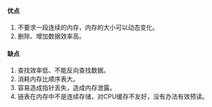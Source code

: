 #### 优点

1. 不要求一段连续的内存，内存的大小可以动态变化。
2. 删除、增加数据效率高。

#### 缺点

1. 查找效率低、不能反向查找数据。
2. 消耗内存比顺序表大。
3. 容易造成指针丢失，造成内存泄露。
4. 链表在内存中不是连续存储，对CPU缓存不友好，没有办法有效预读。

